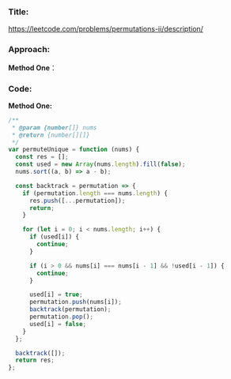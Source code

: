 ### **Title:**

https://leetcode.com/problems/permutations-ii/description/

### **Approach:**

**Method One**：

### **Code:**

**Method One:**

```js
/**
 * @param {number[]} nums
 * @return {number[][]}
 */
var permuteUnique = function (nums) {
  const res = [];
  const used = new Array(nums.length).fill(false);
  nums.sort((a, b) => a - b);

  const backtrack = permutation => {
    if (permutation.length === nums.length) {
      res.push([...permutation]);
      return;
    }

    for (let i = 0; i < nums.length; i++) {
      if (used[i]) {
        continue;
      }

      if (i > 0 && nums[i] === nums[i - 1] && !used[i - 1]) {
        continue;
      }

      used[i] = true;
      permutation.push(nums[i]);
      backtrack(permutation);
      permutation.pop();
      used[i] = false;
    }
  };

  backtrack([]);
  return res;
};
```
